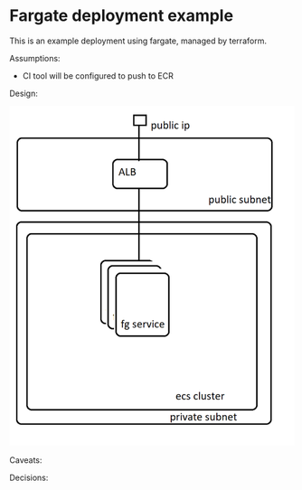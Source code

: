 # Fargate deployment example

This is an example deployment using fargate, managed by terraform.

Assumptions:
- CI tool will be configured to push to ECR

Design:

![High Level Design](HighLevelDesign.png)

Caveats:

Decisions:

